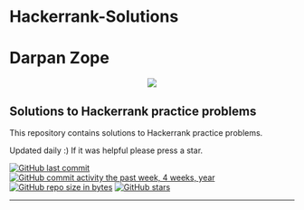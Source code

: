 # Hackerrank-Solutions

# Darpan Zope

<p align="center"><a href="https://www.hackerrank.com/darpanzope"><img src="https://i0.wp.com/gradsingames.com/wp-content/uploads/2016/05/856771_668224053197841_1943699009_o.png" ></a></p>


## Solutions to Hackerrank practice problems
This repository contains solutions to Hackerrank practice problems.

Updated daily :) If it was helpful please press a star.

[![GitHub last commit](https://img.shields.io/github/last-commit/darpanzope/Hackerrank-Solutions.svg)](https://github.com/darpanzope/Hackerrank-Solutions) 
[![GitHub commit activity the past week, 4 weeks, year](https://img.shields.io/github/commit-activity/y/darpanzope/Hackerrank-Solutions.svg)](https://github.com/darpanzope/Hackerrank-Solutions)
[![GitHub repo size in bytes](https://img.shields.io/github/repo-size/darpanzope/Hackerrank-Solutions.svg)](https://github.com/darpanzope/Hackerrank-Solutions) 
[![GitHub stars](https://img.shields.io/github/stars/darpanzope/Hackerrank-Solutions.svg)](https://github.com/darpanzope/Hackerrank-Solutions)


<hr>
